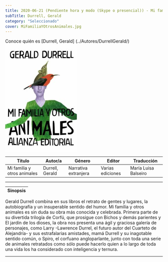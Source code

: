 ```yaml
---
title: 2020-06-21 (Pendiente hora y modo (Skype o presencial)) - Mi familia y otros animales
subTitle: Durrell, Gerald
category: "Seleccionado"
cover: MiFamiliaYOtrosAnimales.jpg
---
```

Conoce quién es [Durrell, Gerald] (../Autores/DurrellGerald/)
!["Imagen no encontrada"](MiFamiliaYOtrosAnimales.jpg)

Título | Autor/a | Género | Editor | Traducción |
------ | ------- | ------ | ------ | --------- |
Mi familia y otros animales | Durrell, Gerald | Narrativa extranjera | Varias ediciones | María Luisa Balseiro |
***
|Sinopsis|
|--------|
Gerald Durrell combina en sus libros el retrato de gentes y lugares, la autobiografía y un insuperable sentido del humor. Mi familia y otros animales es sin duda su obra más conocida y celebrada. Primera parte de su divertida trilogía de Corfú, que prosigue con Bichos y demás parientes y El jardín de los dioses, la obra nos presenta una ágil y graciosa galería de personajes, como Larry -Lawrence Durrel, el futuro autor del Cuarteto de Alejandría- y sus estrafalarias amistades, mamá Durrell y su inagotable sentido común, o Spiro, el corfuano angloparlante, junto con toda una serie de animales retratados como sólo puede hacerlo quien a lo largo de toda una vida los ha considerado con inteligencia y ternura.
***

